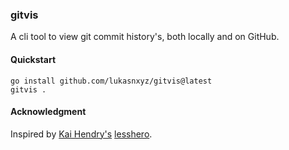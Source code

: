 ### gitvis
A cli tool to view git commit history's, both locally and on GitHub.

#### Quickstart
```shell
go install github.com/lukasnxyz/gitvis@latest
gitvis .
```

#### Acknowledgment
Inspired by [Kai Hendry's](https://github.com/kaihendry) [lesshero](https://github.com/kaihendry/lesshero/).
